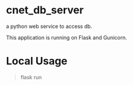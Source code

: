 # cnet_db_server
a python web service to access db.

This application is running on Flask and Gunicorn.

# Local Usage

> flask run